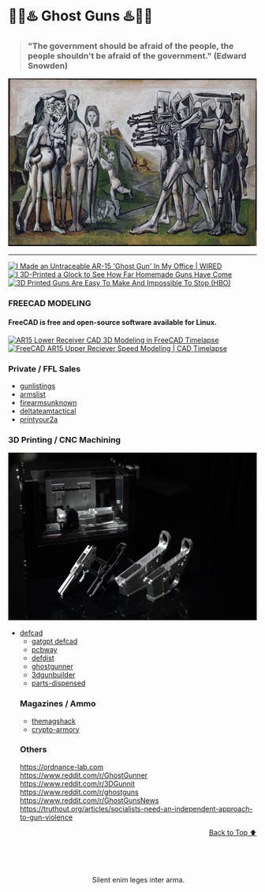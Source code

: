 <!DOCTYPE html>
<html lang="en">
<!--
 <head>
  <meta charset="UTF-8">
  <meta name="viewport" content="width=device-width, initial-scale=1.0">
<title>Ghost Guns</title>
<style>
  /* CSS Crime Scene Style*/
  * {
    box-sizing: border-box;
    margin: 2;
    padding: 2;
  }
  body {
    font-family: Arial, sans-serif;
    background-color: rgb(22, 22, 24); /* Dark gray background */
    color: #fff; /* White text color */
    margin: 40px; /* Margin for better readability */
  }
  /* Titles */
  h1, h2, h3, h4, h5, h6 {
    color: #fff; /* White text color */
  }
  /* Elements with yellow details */
  hr, blockquote, table, thead, tbody, tfoot, tr, td, th {
    border-color: rgb(226, 181, 25); /* Yellowish color for borders */
  }
  /* Links within content */
  a {
    color: rgb(226, 26, 65); /* Reddish color for links */
    text-decoration: none; /* Remove underline by default */
  }
  a:hover {
    text-decoration: underline; /* Underline on hover */
  }
</style>
</head>
-->
<body>

<h1>👻🔫♨️ Ghost Guns ♨️🔫👻</h1>

<blockquote><h3>"The government should be afraid of the people, the people shouldn't be afraid of the government." (Edward Snowden)</h3></blockquote>

<p align="center"><img src=".data/Massacre_in_Korea_(1951)_-_Pablo_Picasso.jpg" title="Massacre in Korea (1951) - Pablo Picasso" width="600" height="340"/></p>


<!-- ################################################# -->
<hr>

<a href="https://www.youtube.com/watch?v=BTojV_NqWCA">
  <img src="https://markdown-videos-api.jorgenkh.no/url?url=https%3A%2F%2Fwww.youtube.com%2Fwatch%3Fv%3DBTojV_NqWCA" alt="I Made an Untraceable AR-15 'Ghost Gun' In My Office | WIRED" title="I Made an Untraceable AR-15 'Ghost Gun' In My Office | WIRED"/>
</a>
<a href="https://www.youtube.com/watch?v=C4dBuPJ9p7A">
  <img src="https://markdown-videos-api.jorgenkh.no/url?url=https%3A%2F%2Fwww.youtube.com%2Fwatch%3Fv%3DC4dBuPJ9p7A" alt="I 3D-Printed a Glock to See How Far Homemade Guns Have Come" title="I 3D-Printed a Glock to See How Far Homemade Guns Have Come"/>
</a><br>

<a href="https://www.youtube.com/watch?v=dB25H7pD2jg">
  <img src="https://markdown-videos-api.jorgenkh.no/url?url=https%3A%2F%2Fwww.youtube.com%2Fwatch%3Fv%3DdB25H7pD2jg" alt="3D Printed Guns Are Easy To Make And Impossible To Stop (HBO)" title="3D Printed Guns Are Easy To Make And Impossible To Stop (HBO)"/>
</a>

<!-- ################################################# -->

<h3>FREECAD MODELING</h3>

<h4>FreeCAD is free and open-source software available for Linux.</h4>

<a href="https://www.youtube.com/watch?v=M6k9VHrwb6g">
  <img src="https://markdown-videos-api.jorgenkh.no/url?url=https%3A%2F%2Fwww.youtube.com%2Fwatch%3Fv%3DM6k9VHrwb6g" alt="AR15 Lower Receiver CAD 3D Modeling in FreeCAD Timelapse" title="AR15 Lower Receiver CAD 3D Modeling in FreeCAD Timelapse"/>
</a>
<a href="https://www.youtube.com/watch?v=bYWw3Rc1_OA">
  <img src="https://markdown-videos-api.jorgenkh.no/url?url=https%3A%2F%2Fwww.youtube.com%2Fwatch%3Fv%3DbYWw3Rc1_OA" alt="FreeCAD AR15 Upper Reciever Speed Modeling | CAD Timelapse" title="FreeCAD AR15 Upper Reciever Speed Modeling | CAD Timelapse"/>
</a>

<!-- ################################################# -->

<h3>Private / FFL Sales</h3>
<ul>
<li><a href="https://www.gunlistings.org">gunlistings</a></li>
<li><a href="https://www.armslist.com">armslist</a></li>
<li><a href="https://www.firearmsunknown.com">firearmsunknown</a></li>
<li><a href="https://www.deltateamtactical.com">deltateamtactical</a>
<li><a href="www.printyour2a.com">printyour2a</a></li>
</ul>

<h3>3D Printing / CNC Machining</h3>

<p align="center"><img src=".data/Auto_Defense.png" title="DefCad" width="600" height="340"/></p>

<ul>
<li><a href="https://defcad.com/">defcad</a><ul></li>
<li><a href="https://gatgpt.defcad.com/">gatgpt defcad</a></li>
<li><a href="https://www.pcbway.com/rapid-prototyping/manufacture">pcbway</a></li>
</ul>
<ul>
<li><a href="https://defdist.org">defdist</a></li>
<li><a href="https://ghostgunner.net">ghostgunner</a></li>
<li><a href="https://3dgunbuilder.com">3dgunbuilder</a></li>
<li><a href="https://parts-dispensed.com">parts-dispensed</a></li>
</ul>

<h3>Magazines / Ammo</h3>
<ul>
<li><a href="https://themagshack.com/">themagshack</a></li>
<li><a href="https://www.crypto-armory.com/">crypto-armory</a></li>
</ul>

<h3>Others</h3>

https://ordnance-lab.com<br>
https://www.reddit.com/r/GhostGunner<br>
https://www.reddit.com/r/3DGunnit<br>
https://www.reddit.com/r/ghostguns<br>
https://www.reddit.com/r/GhostGunsNews<br>
https://truthout.org/articles/socialists-need-an-independent-approach-to-gun-violence<br>

<!--################################### -->

<p align="right"> <a href="https://github.com/RENANZG/My-Ghost-Gun?tab=readme-ov-file#">Back to Top ⬆</a> </p>

<!--################################### -->

<br>
<br>
<br>

<p align="center">Silent enim leges inter arma.</p>

<!--################################### -->

</body>
</html>

